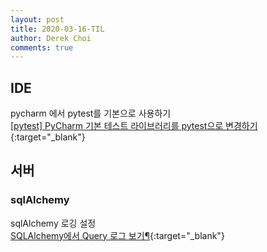 ```yaml
---
layout: post
title: 2020-03-16-TIL
author: Derek Choi
comments: true
---
```


## IDE
pycharm 에서 pytest를 기본으로 사용하기  
[\[pytest\] PyCharm 기본 테스트 라이브러리를 pytest으로 변경하기](https://americanopeople.tistory.com/254){:target="_blank"}

## 서버
### sqlAlchemy
sqlAlchemy 로깅 설정  
[SQLAlchemy에서 Query 로그 보기¶](https://til.songyunseop.com/python/logging_sqlalchemy.html){:target="_blank"}






